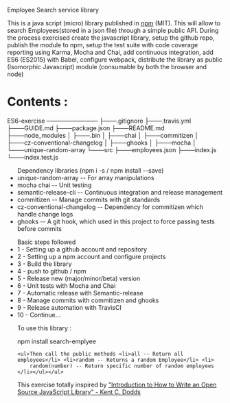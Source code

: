 Employee Search service library
<p>This is a java script (micro) library published in <a href='https://www.npmjs.com'>npm</a> (MIT). This will allow to
    search Employees(stored in a json file) through a simple public API.
    During the process exercised create the javascript library, setup the github repo, publish the module to npm, setup
    the test suite with code coverage reporting using Karma, Mocha and Chai,
    add continuous integration, add ES6 (ES2015) with Babel, configure webpack, distribute the library as public
    (Isomorphic Javascript) module (consumable by both the browser and node)</p>

Contents :
==========
ES6-exercise
────────────
    ├───.gitignore
    ├───.travis.yml
    ├───GUIDE.md
    ├───package.json
    ├───README.md
    ├───node_modules
    │   ├───.bin
    │   ├───chai
    │   ├───commitizen
    │   ├───cz-conventional-changelog
    │   ├───ghooks
    │   ├───mocha
    │   └───unique-random-array
    └───src
    ├───employees.json
    ├───index.js
    └───index.test.js

<ul>Dependency libraries (npm i -s / npm install --save)
    <li>unique-random-array -- For array manipulations</li>
    <li>mocha chai -- Unit testing</li>
    <li>semantic-release-cli -- Continuous integration and release management</li>
    <li>commitizen -- Manage commits with git standards</li>
    <li>cz-conventional-changelog -- Dependency for commitizen which handle change logs</li>
    <li>ghooks -- A git hook, which used in this project to force passing tests before commits</li>
</ul>

<ul>Basic steps followed
    <li>1 - Setting up a github account and repository</li>
    <li>2 - Setting up a npm account and configure projects</li>
    <li>3 - Build the library</li>
    <li>4 - push to github / npm</li>
    <li>5 - Release new (major/minor/beta) version</li>
    <li>6 - Unit tests with Mocha and Chai</li>
    <li>7 - Automatic release with Semantic-release</li>
    <li>8 - Manage commits with commitizen and ghooks</li>
    <li>9 - Release automation with TravisCI</li>
    <li>10 - Continue...</li>
</ul>

<ul>To use this library :
<p>npm install search-emplyee</p>

    <ul>Then call the public methods <li>all -- Return all employees</li> <li>random -- Returns a random Employee</li> <li>
        random(number) -- Return specific number of random employees
    </li></ul></ul>

<p>This exercise totally inspired by <a
        href="https://egghead.io/lessons/javascript-how-to-write-a-javascript-library-introduction">"Introduction to How
    to Write an Open Source JavaScript Library" - Kent C. Dodds</a>
